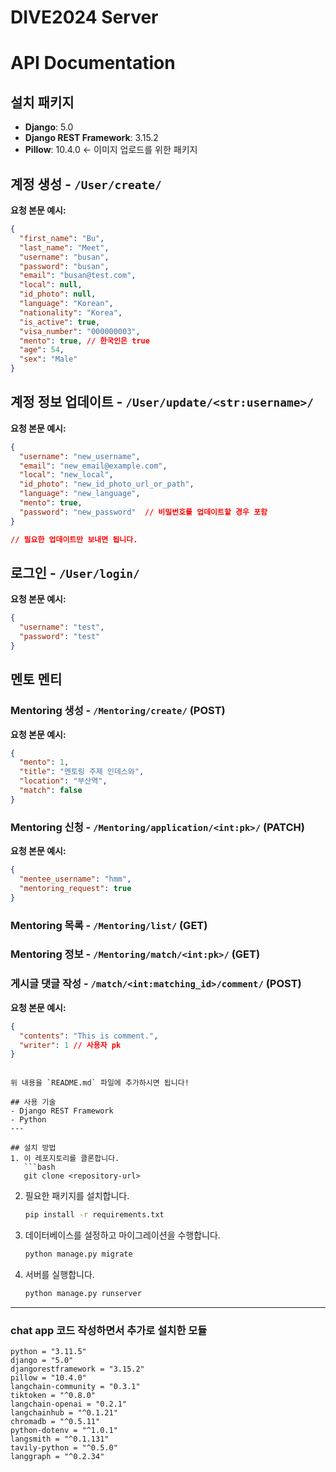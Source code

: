 # DIVE2024 Server

# API Documentation

## 설치 패키지

- **Django**: 5.0
- **Django REST Framework**: 3.15.2
- **Pillow**: 10.4.0  ← 이미지 업로드를 위한 패키지

## 계정 생성 - `/User/create/`

**요청 본문 예시:**

```json
{
  "first_name": "Bu",
  "last_name": "Meet",
  "username": "busan",
  "password": "busan",
  "email": "busan@test.com",
  "local": null,
  "id_photo": null,
  "language": "Korean",
  "nationality": "Korea",
  "is_active": true,
  "visa_number": "000000003",
  "mento": true, // 한국인은 true 
  "age": 54,
  "sex": "Male"
}
```

## 계정 정보 업데이트 - `/User/update/<str:username>/`

**요청 본문 예시:**

```json
{
  "username": "new_username",
  "email": "new_email@example.com",
  "local": "new_local",
  "id_photo": "new_id_photo_url_or_path",
  "language": "new_language",
  "mento": true,
  "password": "new_password"  // 비밀번호를 업데이트할 경우 포함
}

// 필요한 업데이트만 보내면 됩니다.
```

## 로그인 - `/User/login/`

**요청 본문 예시:**

```json
{
  "username": "test",
  "password": "test"
}
```

## 멘토 멘티

### Mentoring 생성 - `/Mentoring/create/` (POST)

**요청 본문 예시:**

```json
{
  "mento": 1,
  "title": "멘토링 주제 인데스와",
  "location": "부산역",
  "match": false
}
```

### Mentoring 신청 - `/Mentoring/application/<int:pk>/` (PATCH)

**요청 본문 예시:**

```json
{
  "mentee_username": "hmm",
  "mentoring_request": true
}
```

### Mentoring 목록 - `/Mentoring/list/` (GET)

### Mentoring 정보 - `/Mentoring/match/<int:pk>/` (GET)

### 게시글 댓글 작성 - `/match/<int:matching_id>/comment/` (POST)

**요청 본문 예시:**

```json
{
  "contents": "This is comment.",
  "writer": 1 // 사용자 pk
}
```
```

위 내용을 `README.md` 파일에 추가하시면 됩니다!

## 사용 기술
- Django REST Framework
- Python
---

## 설치 방법
1. 이 레포지토리를 클론합니다.
   ```bash
   git clone <repository-url>
   ```
2. 필요한 패키지를 설치합니다.
   ```bash
   pip install -r requirements.txt
   ```
3. 데이터베이스를 설정하고 마이그레이션을 수행합니다.
   ```bash
   python manage.py migrate
   ```
4. 서버를 실행합니다.
   ```bash
   python manage.py runserver
   ```

  ---

  ### chat app 코드 작성하면서 추가로 설치한 모듈
```
python = "3.11.5"
django = "5.0"
djangorestframework = "3.15.2"
pillow = "10.4.0"
langchain-community = "0.3.1"
tiktoken = "^0.8.0"
langchain-openai = "0.2.1"
langchainhub = "^0.1.21"
chromadb = "^0.5.11"
python-dotenv = "^1.0.1"
langsmith = "^0.1.131"
tavily-python = "^0.5.0"
langgraph = "^0.2.34"
```